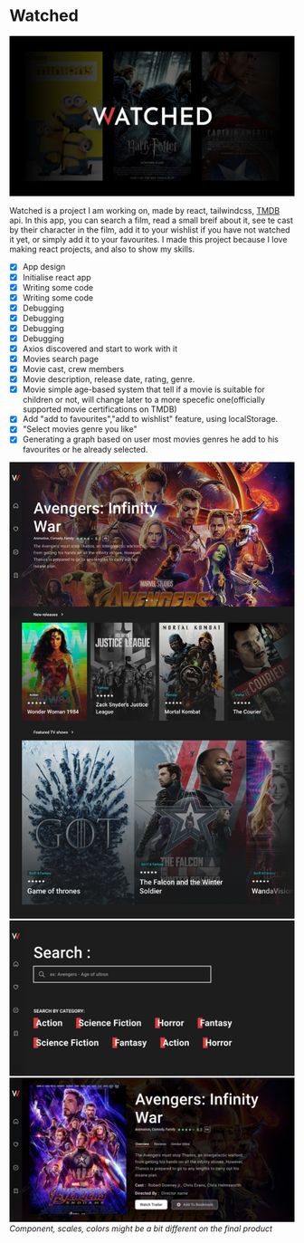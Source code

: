 # Watched

![Watched](src/resources/watchedThumb.png)

Watched is a project I am working on, made by react, tailwindcss, [TMDB](www.themoviedb.org) api.
In this app, you can search a film, read a small breif about it, see te cast by their character in the film, add it to your wishlist if you have not watched it yet, or simply add it to your favourites.
I made this project because I love making react projects, and also to show my skills.

- [x] App design
- [x] Initialise react app
- [x] Writing some code
- [x] Writing some code
- [x] Debugging
- [x] Debugging
- [x] Debugging
- [x] Debugging
- [x] Axios discovered and start to work with it
- [x] Movies search page
- [x] Movie cast, crew members
- [x] Movie description, release date, rating, genre.
- [x] Movie simple age-based system that tell if a movie is suitable for children or not, will change later to a more specefic one(officially supported movie certifications on TMDB)
- [x] Add "add to favourites","add to wishlist" feature, using localStorage.
- [x] "Select movies genre you like"
- [x] Generating a graph based on user most movies genres he add to his favourites or he already selected.

![Home Page](src/resources/HomePage.jpg)
![Search Page](src/resources/search.jpg)
![Search Page](src/resources/Film.jpg)
_Component, scales, colors might be a bit different on the final product_
